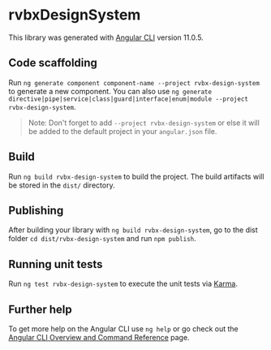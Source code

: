# rvbxDesignSystem

This library was generated with [Angular CLI](https://github.com/angular/angular-cli) version 11.0.5.

## Code scaffolding

Run `ng generate component component-name --project rvbx-design-system` to generate a new component. You can also use `ng generate directive|pipe|service|class|guard|interface|enum|module --project rvbx-design-system`.
> Note: Don't forget to add `--project rvbx-design-system` or else it will be added to the default project in your `angular.json` file. 

## Build

Run `ng build rvbx-design-system` to build the project. The build artifacts will be stored in the `dist/` directory.

## Publishing

After building your library with `ng build rvbx-design-system`, go to the dist folder `cd dist/rvbx-design-system` and run `npm publish`.

## Running unit tests

Run `ng test rvbx-design-system` to execute the unit tests via [Karma](https://karma-runner.github.io).

## Further help

To get more help on the Angular CLI use `ng help` or go check out the [Angular CLI Overview and Command Reference](https://angular.io/cli) page.
